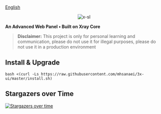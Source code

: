 [English](/README.md)
<p align="center">
  <picture>
    <source media="(prefers-color-scheme: dark)" srcset="https://github.com/user-attachments/assets/4ae35e02-c849-4645-8012-d18ebb2e02d3">
    <img alt="x-sl" src="https://github.com/user-attachments/assets/4ae35e02-c849-4645-8012-d18ebb2e02d3">
  </picture>
</p>

**An Advanced Web Panel • Built on Xray Core**

> **Disclaimer:** This project is only for personal learning and communication, please do not use it for illegal purposes, please do not use it in a production environment

## Install & Upgrade

```
bash <(curl -Ls https://raw.githubusercontent.com/mhsanaei/3x-ui/master/install.sh)
```




## Stargazers over Time

[![Stargazers over time](https://starchart.cc/MHSanaei/3x-ui.svg?variant=adaptive)](https://starchart.cc/MHSanaei/3x-ui)

